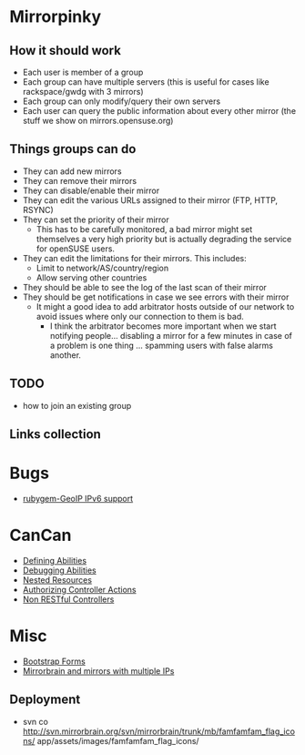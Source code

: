  Mirrorpinky
=============

 How it should work
--------------------

* Each user is member of a group
* Each group can have multiple servers (this is useful for cases like
  rackspace/gwdg with 3 mirrors)
* Each group can only modify/query their own servers
* Each user can query the public information about every other mirror
  (the stuff we show on mirrors.opensuse.org)

 Things groups can do
----------------------

* They can add new mirrors
* They can remove their mirrors
* They can disable/enable their mirror
* They can edit the various URLs assigned to their mirror (FTP, HTTP, RSYNC)
* They can set the priority of their mirror
  * This has to be carefully monitored, a bad mirror might set themselves a very
    high priority but is actually degrading the service for openSUSE users.
* They can edit the limitations for their mirrors. This includes:
  * Limit to network/AS/country/region
  * Allow serving other countries
* They should be able to see the log of the last scan of their mirror
* They should be get notifications in case we see errors with their mirror
  * It might a good idea to add arbitrator hosts outside of our network to avoid
    issues where only our connection to them is bad.
    * I think the arbitrator becomes more important when we start notifying
      people... disabling a mirror for a few minutes in case of a problem is one
      thing ... spamming users with false alarms another.


 TODO
------
* how to join an existing group

 Links collection
------------------

 Bugs
======

* [rubygem-GeoIP IPv6 support](https://github.com/cjheath/geoip/issues/17)

 CanCan
========

* [Defining Abilities](https://github.com/ryanb/cancan/wiki/defining-abilities)
* [Debugging Abilities](https://github.com/ryanb/cancan/wiki/Debugging-Abilities)
* [Nested Resources](https://github.com/ryanb/cancan/wiki/Nested-Resources)
* [Authorizing Controller Actions](https://github.com/ryanb/cancan/wiki/authorizing-controller-actions)
* [Non RESTful Controllers](https://github.com/ryanb/cancan/wiki/Non-RESTful-Controllers)

 Misc
======

* [Bootstrap Forms](http://getbootstrap.com/css/#forms)
* [Mirrorbrain and mirrors with multiple IPs](http://mirrorbrain.org/archive/mirrorbrain/0042.html)

 Deployment
------------

- svn co http://svn.mirrorbrain.org/svn/mirrorbrain/trunk/mb/famfamfam_flag_icons/ app/assets/images/famfamfam_flag_icons/
